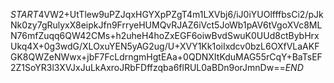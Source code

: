 $START$4VW2+UtTlew9uPZJqxHGYXpPZgT4m1LXVbj6/iJ0iYUOlfffbsCi2/pJkNk0zy7gRulyxX8eipkJfn9FrryeHUMQvRJAZ6iVct5JoWb1pAV6tVgoXVc8MLN76mfZuqq6QW42CMs+h2uheH4hoZxEGF6oiwBvdSwuK0UUd8ctBybHrxUkq4X+0g3wdG/XLOxuYEN5yAG2ug/U+XVY1Kk1oiIxdcv0bzL6OXfVLaAKFGK8QWZeNWwx+jbF7FcLdrngmHgtEAa+0QDNXItKduMAG55rCqY+BaTsEF2Z1SoYR3l3XVJxJuLkAxroJRbFDffzqba6flRUL0aBDn9orJmnDw==$END$